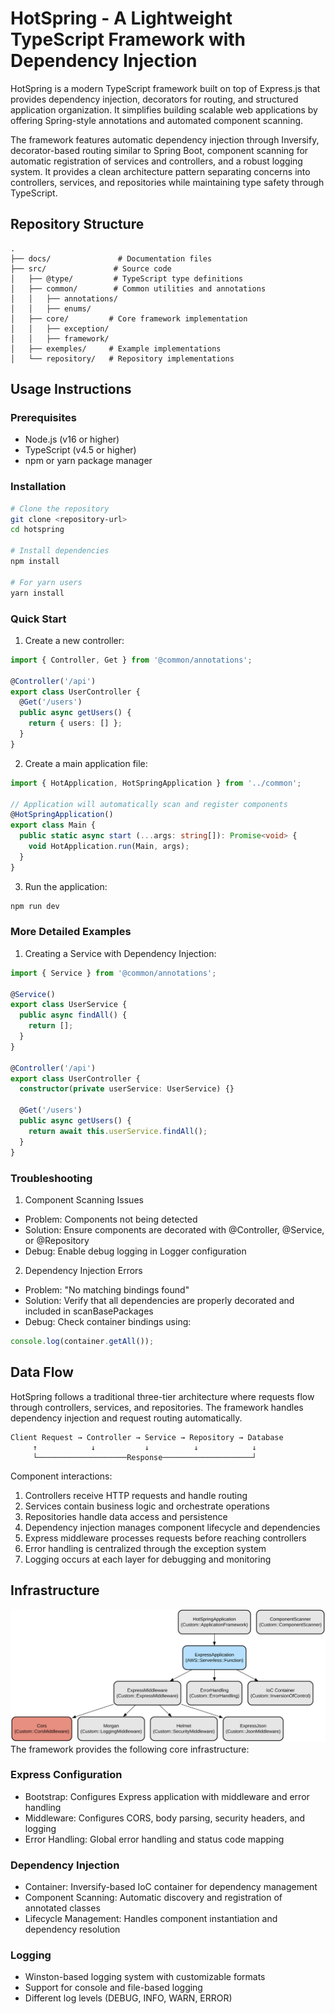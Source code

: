 # HotSpring - A Lightweight TypeScript Framework with Dependency Injection

HotSpring is a modern TypeScript framework built on top of Express.js that provides dependency injection, decorators for routing, and structured application organization. It simplifies building scalable web applications by offering Spring-style annotations and automated component scanning.

The framework features automatic dependency injection through Inversify, decorator-based routing similar to Spring Boot, component scanning for automatic registration of services and controllers, and a robust logging system. It provides a clean architecture pattern separating concerns into controllers, services, and repositories while maintaining type safety through TypeScript.

## Repository Structure
```
.
├── docs/               # Documentation files
├── src/               # Source code
│   ├── @type/         # TypeScript type definitions
│   ├── common/        # Common utilities and annotations
│   │   ├── annotations/
│   │   ├── enums/
│   ├── core/         # Core framework implementation
│   │   ├── exception/
│   │   ├── framework/
│   ├── exemples/     # Example implementations
│   └── repository/   # Repository implementations
```

## Usage Instructions
### Prerequisites
- Node.js (v16 or higher)
- TypeScript (v4.5 or higher)
- npm or yarn package manager

### Installation
```bash
# Clone the repository
git clone <repository-url>
cd hotspring

# Install dependencies
npm install

# For yarn users
yarn install
```

### Quick Start
1. Create a new controller:
```typescript
import { Controller, Get } from '@common/annotations';

@Controller('/api')
export class UserController {
  @Get('/users')
  public async getUsers() {
    return { users: [] };
  }
}
```

2. Create a main application file:
```typescript
import { HotApplication, HotSpringApplication } from '../common';

// Application will automatically scan and register components
@HotSpringApplication()
export class Main {
  public static async start (...args: string[]): Promise<void> {
    void HotApplication.run(Main, args);
  }
}
```

3. Run the application:
```bash
npm run dev
```

### More Detailed Examples
1. Creating a Service with Dependency Injection:
```typescript
import { Service } from '@common/annotations';

@Service()
export class UserService {
  public async findAll() {
    return [];
  }
}

@Controller('/api')
export class UserController {
  constructor(private userService: UserService) {}

  @Get('/users')
  public async getUsers() {
    return await this.userService.findAll();
  }
}
```

### Troubleshooting
1. Component Scanning Issues
- Problem: Components not being detected
- Solution: Ensure components are decorated with @Controller, @Service, or @Repository
- Debug: Enable debug logging in Logger configuration

2. Dependency Injection Errors
- Problem: "No matching bindings found"
- Solution: Verify that all dependencies are properly decorated and included in scanBasePackages
- Debug: Check container bindings using:
```typescript
console.log(container.getAll());
```

## Data Flow
HotSpring follows a traditional three-tier architecture where requests flow through controllers, services, and repositories. The framework handles dependency injection and request routing automatically.

```ascii
Client Request → Controller → Service → Repository → Database
     ↑            ↓           ↓          ↓            ↓
     └────────────────────Response────────────────────┘
```

Component interactions:
1. Controllers receive HTTP requests and handle routing
2. Services contain business logic and orchestrate operations
3. Repositories handle data access and persistence
4. Dependency injection manages component lifecycle and dependencies
5. Express middleware processes requests before reaching controllers
6. Error handling is centralized through the exception system
7. Logging occurs at each layer for debugging and monitoring

## Infrastructure

![Infrastructure diagram](./docs/infra.svg)
The framework provides the following core infrastructure:

### Express Configuration
- Bootstrap: Configures Express application with middleware and error handling
- Middleware: Configures CORS, body parsing, security headers, and logging
- Error Handling: Global error handling and status code mapping

### Dependency Injection
- Container: Inversify-based IoC container for dependency management
- Component Scanning: Automatic discovery and registration of annotated classes
- Lifecycle Management: Handles component instantiation and dependency resolution

### Logging
- Winston-based logging system with customizable formats
- Support for console and file-based logging
- Different log levels (DEBUG, INFO, WARN, ERROR)
